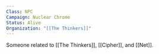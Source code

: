 ```yaml
---
Class: NPC
Campaign: Nuclear Chrome
Status: Alive
Organization: "[[The Thinkers]]"
---
```

Someone related to [[The Thinkers]], [[Cipher]], and [[Net]].
